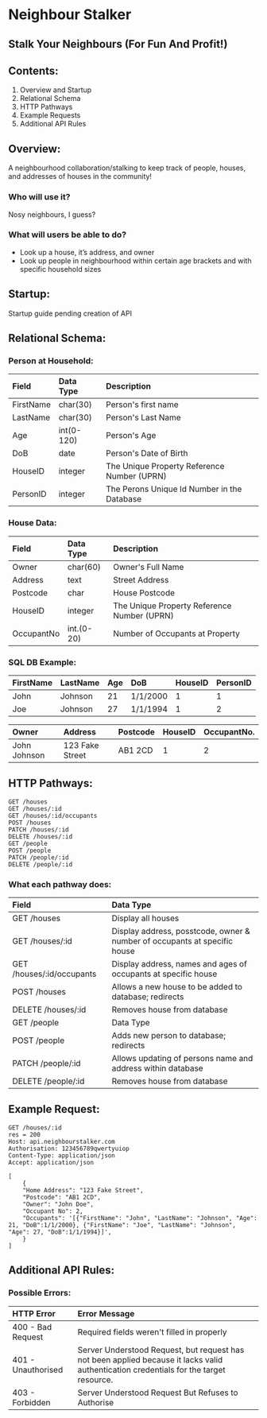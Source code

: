# Neighbour Stalker
## Stalk Your Neighbours (For Fun And Profit!)

## Contents:
1. Overview and Startup
2. Relational Schema
3. HTTP Pathways
4. Example Requests
5. Additional API Rules

## Overview: 
A neighbourhood collaboration/stalking to keep track of people, houses, and addresses of houses in the community!

### Who will use it? 
Nosy neighbours, I guess?

### What will users be able to do?
- Look up a house, it’s address, and owner
- Look up people in neighbourhood within certain age brackets and with specific household sizes

## Startup:
Startup guide pending creation of API

## Relational Schema: 
### Person at Household: 
| Field | Data Type | Description |
| :--- | :--- | :--- |
| FirstName | char(30) | Person's first name |
| LastName | char(30) | Person's Last Name |
| Age | int(0-120) | Person's Age |
| DoB | date | Person's Date of Birth |
| HouseID | integer | The Unique Property Reference Number (UPRN) |
| PersonID | integer | The Perons Unique Id Number in the Database |

### House Data: 
| Field | Data Type | Description |
| :--- |:--- | :--- |
| Owner | char(60) | Owner's Full Name |
| Address | text | Street Address |
| Postcode | char | House Postcode |
| HouseID | integer | The Unique Property Reference Number (UPRN) |
| OccupantNo | int.(0-20) | Number of Occupants at Property |

### SQL DB Example: 
| FirstName | LastName | Age | DoB | HouseID | PersonID |
| :--- | :--- | :--- | :--- | :--- | :--- |
| John | Johnson | 21 | 1/1/2000 | 1 | 1 |
| Joe | Johnson | 27 | 1/1/1994 | 1 | 2 |

| Owner | Address | Postcode | HouseID | OccupantNo. |
| :--- |:--- |:--- | :--- | :--- | 
| John Johnson | 123 Fake Street | AB1 2CD | 1 | 2 |

## HTTP Pathways:
```
GET /houses 
GET /houses/:id 
GET /houses/:id/occupants
POST /houses
PATCH /houses/:id
DELETE /houses/:id
GET /people
POST /people
PATCH /people/:id
DELETE /people/:id
```

### What each pathway does: 
| Field | Data Type |
| :--- |:--- |
| GET /houses | Display all houses |
| GET /houses/:id | Display address, posstcode, owner & number of occupants at specific house |
| GET /houses/:id/occupants | Display address, names and ages of occupants at specific house |
| POST /houses | Allows a new house to be added to database; redirects |
| DELETE /houses/:id | Removes house from database |
| GET /people | Data Type |
| POST /people | Adds new person to database; redirects |
| PATCH /people/:id | Allows updating of persons name and address within database |
| DELETE /people/:id | Removes house from database |

## Example Request:
```
GET /houses/:id
res = 200
Host: api.neighbourstalker.com
Authorisation: 123456789qwertyuiop
Content-Type: application/json
Accept: application/json

[
    {
    "Home Address": "123 Fake Street",
    "Postcode": "AB1 2CD",
    "Owner": "John Doe",
    "Occupant No": 2,
    "Occupants": '[{"FirstName": "John", "LastName": "Johnson", "Age": 21, "DoB":1/1/2000}, {"FirstName": "Joe", "LastName": "Johnson", "Age": 27, "DoB":1/1/1994}]', 
    }
]
```

## Additional API Rules:


### Possible Errors:
| HTTP Error | Error Message |
| :--- |:--- |
| 400 - Bad Request | Required fields weren't filled in properly |
| 401 - Unauthorised | Server Understood Request, but request has not been applied because it lacks valid authentication credentials for the target resource. |
| 403 - Forbidden | Server Understood Request But Refuses to Authorise |
